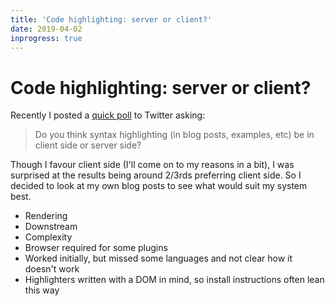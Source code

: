 ```yaml
---
title: 'Code highlighting: server or client?'
date: 2019-04-02
inprogress: true
---
```


# Code highlighting: server or client?

Recently I posted a [quick poll](https://mobile.twitter.com/rem/status/1112821258259922950) to Twitter asking:

> Do you think syntax highlighting (in blog posts, examples, etc) be in client side or server side?

Though I favour client side (I'll come on to my reasons in a bit), I was surprised at the results being around 2/3rds preferring client side. So I decided to look at my own blog posts to see what would suit my system best.

<!--more-->

- Rendering
- Downstream
- Complexity
- Browser required for some plugins
- Worked initially, but missed some languages and not clear how it doesn't work
- Highlighters written with a DOM in mind, so install instructions often lean this way
